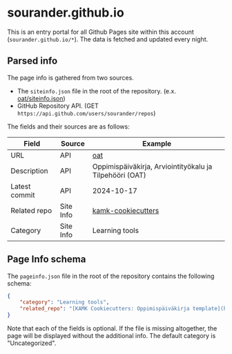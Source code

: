 # sourander.github.io

This is an entry portal for all Github Pages site within this account (`sourander.github.io/*`). The data is fetched and updated every night.

## Parsed info

The page info is gathered from two sources.

* The `siteinfo.json` file in the root of the repository. (e.x. [oat/siteinfo.json](https://github.com/sourander/oat/blob/main/siteinfo.json))
* GitHub Repository API. (GET `https://api.github.com/users/sourander/repos`)

The fields and their sources are as follows:

| Field         | Source    | Example                                                               |
| ------------- | --------- | --------------------------------------------------------------------- |
| URL           | API       | [oat](https://sourander.github.io/oat/)                               |
| Description   | API       | Oppimispäiväkirja, Arviointityökalu ja Tilpehööri (OAT)               |
| Latest commit | API       | 2024-10-17                                                            |
| Related repo  | Site Info | [kamk-cookiecutters](https://github.com/sourander/kamk-cookiecutters) |
| Category      | Site Info | Learning tools                                                        |

## Page Info schema

The `pageinfo.json` file in the root of the repository contains the following schema:

```json
{
    "category": "Learning tools",
    "related_repo": "[KAMK Cookiecutters: Oppimispäiväkirja template](https://github.com/sourander/kamk-cookiecutters)"
}
```

Note that each of the fields is optional. If the file is missing altogether, the page will be displayed without the additional info. The default category is "Uncategorized".